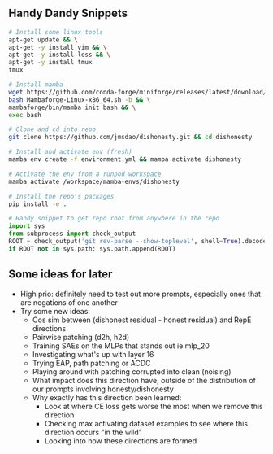 ## Handy Dandy Snippets
```bash
# Install some linux tools
apt-get update && \
apt-get -y install vim && \
apt-get -y install less && \
apt-get -y install tmux
tmux
```

```bash
# Install mamba
wget https://github.com/conda-forge/miniforge/releases/latest/download/Mambaforge-Linux-x86_64.sh && \
bash Mambaforge-Linux-x86_64.sh -b && \
mambaforge/bin/mamba init bash && \
exec bash
```

```bash
# Clone and cd into repo
git clone https://github.com/jmsdao/dishonesty.git && cd dishonesty
```

```bash
# Install and activate env (fresh)
mamba env create -f environment.yml && mamba activate dishonesty
```

```bash
# Activate the env from a runpod workspace
mamba activate /workspace/mamba-envs/dishonesty
```

```bash
# Install the repo's packages
pip install -e .
```

```python
# Handy snippet to get repo root from anywhere in the repo
import sys
from subprocess import check_output
ROOT = check_output('git rev-parse --show-toplevel', shell=True).decode("utf-8").strip()
if ROOT not in sys.path: sys.path.append(ROOT)
```

## Some ideas for later
- High prio: definitely need to test out more prompts, especially ones that are negations of one another
- Try some new ideas:
  - Cos sim between (dishonest residual - honest residual) and RepE directions
  - Pairwise patching (d2h, h2d)
  - Training SAEs on the MLPs that stands out ie mlp_20
  - Investigating what's up with layer 16
  - Trying EAP, path patching or ACDC
  - Playing around with patching corrupted into clean (noising)
  - What impact does this direction have, outside of the distribution of our prompts involving honesty/dishonesty
  - Why exactly has this direction been learned:
    - Look at where CE loss gets worse the most when we remove this direction
    - Checking max activating dataset examples to see where this direction occurs "in the wild"
    - Looking into how these directions are formed
